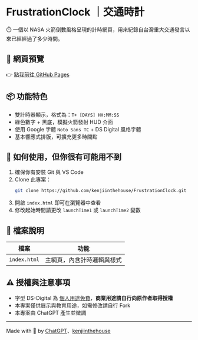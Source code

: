 # FrustrationClock ｜交通時計

⏱️ 一個以 NASA 火箭倒數風格呈現的計時網頁，用來紀錄自台灣重大交通發言以來已經經過了多少時間。

## 🧩 網頁預覽

👉 [點我前往 GitHub Pages](https://kenjiinthehouse.github.io/FrustrationClock/)

## 📦 功能特色

- 雙計時器顯示，格式為：`T+ [DAYS] HH:MM:SS`
- 綠色數字 + 黑底，模擬火箭發射 HUD 介面
- 使用 Google 字體 `Noto Sans TC` + DS Digital 風格字體
- 基本響應式排版，可擴充更多時間點

## 🚀 如何使用，但你很有可能用不到

1. 確保你有安裝 Git 與 VS Code
2. Clone 此專案：
   ```bash
   git clone https://github.com/kenjiinthehouse/FrustrationClock.git
   ```
3. 開啟 `index.html` 即可在瀏覽器中查看
4. 修改起始時間請更改 `launchTime1` 或 `launchTime2` 變數

## 📁 檔案說明

| 檔案         | 功能                       |
| ------------ | -------------------------- |
| `index.html` | 主網頁，內含計時邏輯與樣式 |

## ⚠️ 授權與注意事項

- 字型 DS-Digital 為 [個人用途免費](https://www.cdnfonts.com/ds-digital.font)，**商業用途請自行向原作者取得授權**
- 本專案僅供展示與教育用途，如需修改請自行 Fork
- 本專案由 ChatGPT 產生並微調

---

Made with 🧠 by
[ChatGPT](https://chatgpt.com/)、[kenjiinthehouse](https://github.com/kenjiinthehouse)
